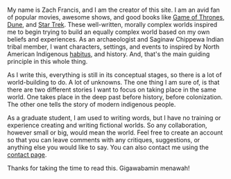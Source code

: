 <!-- wp:image {"align":"right","id":24,"sizeSlug":"medium","linkDestination":"none"} -->
<div class="wp-block-image"><figure class="alignright size-medium"><img src="https://www.chippewa.dev/wp-content/uploads/2020/12/IMG_1644-225x300.jpg" alt="" class="wp-image-24"/></figure></div>
<!-- /wp:image -->

<!-- wp:paragraph -->
<p>My name is Zach Francis, and I am the creator of this site. I am an avid fan of popular movies, awesome shows, and good books like <a href="https://en.wikipedia.org/wiki/A_Song_of_Ice_and_Fire">Game of Thrones</a>, <a href="https://dune.fandom.com/wiki/Dune_Wiki">Dune</a>, and <a href="https://en.wikipedia.org/wiki/Star_Trek">Star Trek</a>. These well-written, morally complex worlds inspired me to begin trying to build an equally complex world based on my own beliefs and experiences. As an archaeologist and Saginaw Chippewa Indian tribal member, I want characters, settings, and events to  inspired by North American Indigenous <a href="https://en.wikipedia.org/wiki/Habitus_(sociology)">habitus</a>, and history. And, that's the main guiding principle in this whole thing. </p>
<!-- /wp:paragraph -->

<!-- wp:paragraph -->
<p>As I write this, everything is still in its conceptual stages, so there is a lot of world-building to do. A lot of unknowns. The one thing I am sure of, is that there are two different stories I want to focus on taking place in the same world.  One takes place in the deep past before history, before colonization. The other one tells the story of modern indigenous people. </p>
<!-- /wp:paragraph -->

<!-- wp:paragraph -->
<p>As a graduate student, I am used to writing words, but I have no training or experience creating and writing fictional worlds. So any collaboration, however small or big, would mean the world. Feel free to create an account so that you can leave comments with any critiques, suggestions, or anything else you would like to say. You can also contact me using the <a href="https://www.chippewa.dev/contact/" data-type="page" data-id="41">contact page</a>. </p>
<!-- /wp:paragraph -->

<!-- wp:paragraph -->
<p>Thanks for taking the time to read this. Gigawabamin menawah!</p>
<!-- /wp:paragraph -->
